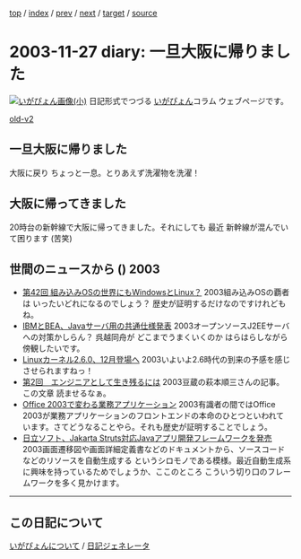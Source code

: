 [top](https://igapyon.github.io/diary/) 
 / [index](https://igapyon.github.io/diary/2003/index.html) 
 / [prev](https://igapyon.github.io/diary/2003/ig031126.html) 
 / [next](https://igapyon.github.io/diary/2003/ig031128.html) 
 / [target](https://igapyon.github.io/diary/2003/ig031127.html) 
 / [source](https://github.com/igapyon/diary/blob/gh-pages/2003/ig031127.html.src.md) 

2003-11-27 diary: 一旦大阪に帰りました
=====================================================================================================
[![いがぴょん画像(小)](https://igapyon.github.io/diary/images/iga200306s.jpg "いがぴょん")](https://igapyon.github.io/diary/memo/memoigapyon.html) 日記形式でつづる [いがぴょん](https://igapyon.github.io/diary/memo/memoigapyon.html)コラム ウェブページです。

[old-v2](ig031127-orig.html)

## 一旦大阪に帰りました

大阪に戻り ちょっと一息。とりあえず洗濯物を洗濯！


## 大阪に帰ってきました

20時台の新幹線で大阪に帰ってきました。それにしても 最近 新幹線が混んでいて困ります
(苦笑)

## 世間のニュースから () 2003

* [第42回 組み込みOSの世界にもWindowsとLinux？](http://www.atmarkit.co.jp/fsys/zunouhoudan/042zunou/embedded_os.html)  2003組み込みOSの覇者は いったいどれになるのでしょう？ 歴史が証明するだけなのですけれどもね。
* [IBMとBEA、Javaサーバ用の共通仕様発表](http://www.zdnet.co.jp/news/0311/26/nebt_08.html)  2003オープンソースJ2EEサーバへの対策かしらん？ 呉越同舟が どこまでうまくいくのか はらはらしながら傍観したいです。
* [Linuxカーネル2.6.0、12月登場へ](http://www.zdnet.co.jp/news/0311/26/nebt_09.html)  2003いよいよ2.6時代の到来の予感を感じさせられますねっ！
* [第2回　エンジニアとして生き残るには](http://jibun.atmarkit.co.jp/lskill01/rensai/hagimoto02/hagimoto01.html)  2003豆蔵の萩本順三さんの記事。この文章 読ませるなぁ。
* [Office 2003で変わる業務アプリケーション](http://www.atmarkit.co.jp/fwin2k/techreview/off2003dotnet/off2003dotnet_01.html )  2003有識者の間ではOffice 2003が業務アプリケーションのフロントエンドの本命のひとつといわれています。さてどうなることやら。それも歴史が証明することでしょう。
* [日立ソフト、Jakarta Struts対応Javaアプリ開発フレームワークを発売](http://japan.cnet.com/news/ent/story/0,2000047623,20062236,00.htm)  2003画面遷移図や画面詳細定義書などのドキュメントから、ソースコードなどのリソースを自動生成する というシロモノである模様。最近自動生成系に興味を持っているためでしょうか、ここのところ こういう切り口のフレームワークを多く見かけます。

----------------------------------------------------------------------------------------------------

## この日記について
[いがぴょんについて](https://igapyon.github.io/diary/memo/memoigapyon.html) / [日記ジェネレータ](https://github.com/igapyon/igapyonv3)
